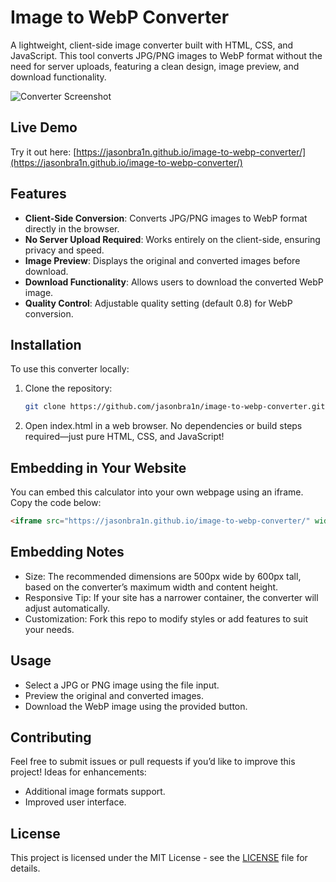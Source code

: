 # Image to WebP Converter

A lightweight, client-side image converter built with HTML, CSS, and JavaScript. This tool converts JPG/PNG images to WebP format without the need for server uploads, featuring a clean design, image preview, and download functionality.

![Converter Screenshot](https://jasonbra1n.github.io/image-to-webp-converter/img/screenshot.webp)  

## Live Demo

Try it out here: [https://jasonbra1n.github.io/image-to-webp-converter/](https://jasonbra1n.github.io/image-to-webp-converter/)

## Features

- **Client-Side Conversion**: Converts JPG/PNG images to WebP format directly in the browser.
- **No Server Upload Required**: Works entirely on the client-side, ensuring privacy and speed.
- **Image Preview**: Displays the original and converted images before download.
- **Download Functionality**: Allows users to download the converted WebP image.
- **Quality Control**: Adjustable quality setting (default 0.8) for WebP conversion.

## Installation

To use this converter locally:

1. Clone the repository:
   ```bash
   git clone https://github.com/jasonbra1n/image-to-webp-converter.git
   ```
2. Open index.html in a web browser. No dependencies or build steps required—just pure HTML, CSS, and JavaScript!

## Embedding in Your Website
You can embed this calculator into your own webpage using an iframe. Copy the code below:
  ```html
  <iframe src="https://jasonbra1n.github.io/image-to-webp-converter/" width="500" height="600" frameborder="0" style="border: none;"></iframe>
  ```

## Embedding Notes
- Size: The recommended dimensions are 500px wide by 600px tall, based on the converter’s maximum width and content height.
- Responsive Tip: If your site has a narrower container, the converter will adjust automatically.
- Customization: Fork this repo to modify styles or add features to suit your needs.

## Usage
- Select a JPG or PNG image using the file input.
- Preview the original and converted images.
- Download the WebP image using the provided button.

## Contributing
Feel free to submit issues or pull requests if you’d like to improve this project! Ideas for enhancements:
- Additional image formats support.
- Improved user interface.

## License
This project is licensed under the MIT License - see the [LICENSE](https://github.com/jasonbra1n/image-to-webp-converter/blob/main/LICENSE) file for details.
